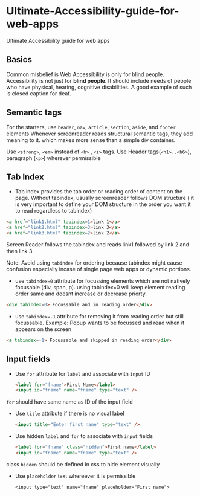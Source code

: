 # Ultimate-Accessibility-guide-for-web-apps
Ultimate Accessibility guide for web apps

## Basics
  Common misbelief is Web Accessibility is only for blind people. Accessibility is not just for **blind people**. It should include needs of people who have physical, hearing, cognitive disabilities. A good example of such is closed caption for deaf.

## Semantic tags
  For the starters, use `header`, `nav`, `article`, `section`, `aside`, and `footer` elements
  Whenever screenreader reads structural semantic tags, they add meaning to it. which makes more sense than a simple div container.
  
  Use `<strong>`, `<em>` instead of `<b>` , `<i>` tags. Use Header tags(`<h1>..<h6>`), paragraph (`<p>`) wherever permissible
  
## Tab Index
  * Tab index provides the tab order or reading order of content on the page. Without tabindex, usually screenreader follows DOM structure ( it is very important to define your DOM structure in the order you want it to read regardless to tabindex)
  
  ```html
  <a href="link1.html" tabindex=1>link 1</a>
  <a href="link2.html" tabindex=3>link 3</a>
  <a href="link3.html" tabindex=2>link 2</a>
  ```
  Screen Reader follows the tabindex and reads link1 followed by link 2 and then link 3
  
  Note: Avoid using `tabindex` for ordering because tabindex might cause confusion especially incase of single page web apps or dynamic portions.
  
  * use `tabindex=0` attribute for focussing elements which are not natively focusable (div, span, p). using tabindex=0 will keep element reading order same and doesnt increase or decrease priorty.
  ```html
  <div tabindex=0> Focussable and in reading order</div>
  ```
  
  * use `tabindex=-1` attribute for removing it from reading order but still focussable. Example: Popup wants to be focussed and read when it appears on the screen
  ```html
  <a tabindex=-1> Focussable and skipped in reading order</div>
  ```
  
## Input fields

* Use `for` attribute for `label` and associate with `input` ID

  ``` html
  <label for="fname">First Name</label>
  <input id="fname" name="fname" type="text" /> 
  ```
`for` should have same name as ID of the input field

* Use `title` attribute if there is no visual label

  ``` html
  <input title="Enter first name" type="text" />
  ```

* Use hidden `label` and `for` to associate with `input` fields

  ``` html
  <label for="fname" class="hidden">First name</label>
  <input id="fname" name="fname" type="text" />
  ````
class `hidden` should be defined in css to hide element visually

* Use `placeholder` text whereever it is permissible

  ```
  <input type="text" name="fname" placeholder="First name">
  ```
  
  
